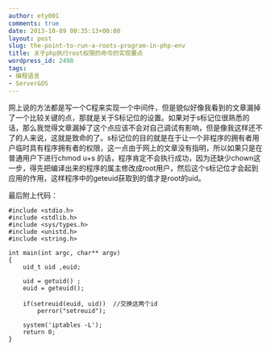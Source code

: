 ```yaml
---
author: ety001
comments: true
date: 2013-10-09 00:35:13+00:00
layout: post
slug: the-point-to-run-a-roots-program-in-php-env
title: 关于php执行root权限的命令的实现要点
wordpress_id: 2498
tags:
- 编程语言
- Server&OS
---
```


网上说的方法都是写一个C程来实现一个中间件，但是貌似好像我看到的文章漏掉了一个比较关键的点，那就是关于S标记位的设置。如果对于s标记位很熟悉的话，那么我觉得文章漏掉了这个点应该不会对自己调试有影响，但是像我这样还不了的人来说，这就是致命的了。s标记位的目的就是在于让一个非程序的拥有者用户临时具有程序拥有者的权限，这一点由于网上的文章没有指明，所以如果只是在普通用户下进行chmod u+s 的话，程序肯定不会执行成功，因为还缺少chown这一步，得先把编译出来的程序的属主修改成root用户，然后这个s标记位才会起到应用的作用，这样程序中的geteuid获取到的值才是root的uid。

最后附上代码：

```
#include <stdio.h>
#include <stdlib.h>
#include <sys/types.h>
#include <unistd.h>
#include <string.h>

int main(int argc, char** argv)
{
    uid_t uid ,euid;

    uid = getuid() ;
    euid = geteuid();

    if(setreuid(euid, uid))  //交换这两个id
        perror("setreuid");

    system('iptables -L');
    return 0;
}
```
